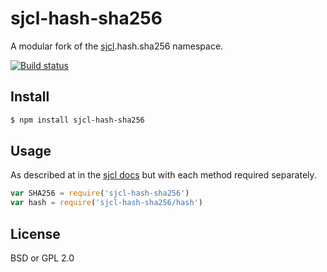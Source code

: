 # sjcl-hash-sha256

A modular fork of the [sjcl](https://github.com/bitwiseshiftleft/sjcl).hash.sha256 namespace.

[![Build status](https://travis-ci.org/michaelrhodes/sjcl-hash-sha256.svg?branch=master)](https://travis-ci.org/michaelrhodes/sjcl-hash-sha256)

## Install

```sh
$ npm install sjcl-hash-sha256
```

## Usage

As described at in the [sjcl docs](http://bitwiseshiftleft.github.io/sjcl/doc/symbols/sjcl.hash.sha256.html) but with each method required separately.

```js
var SHA256 = require('sjcl-hash-sha256')
var hash = require('sjcl-hash-sha256/hash')
```

## License

BSD or GPL 2.0
